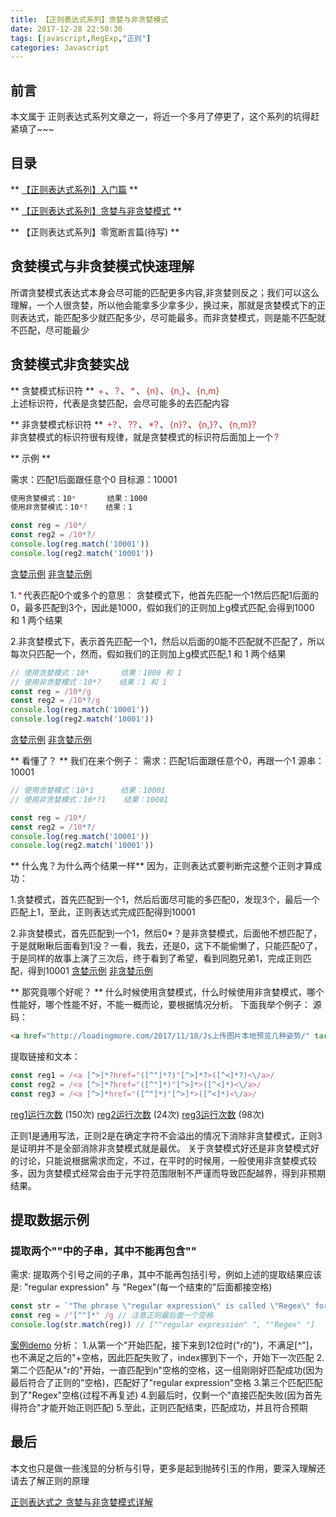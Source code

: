```yaml
---
title: 【正则表达式系列】贪婪与非贪婪模式
date: 2017-12-28 22:50:30
tags: [javascript,RegExp,"正则"]
categories: Javascript
---
```

## 前言
本文属于 正则表达式系列文章之一，将近一个多月了停更了，这个系列的坑得赶紧填了~~~
## 目录
** [【正则表达式系列】入门篇](http://loadingmore.com/2017/11/26/【正则表达式系列】入门篇/) **

** [【正则表达式系列】贪婪与非贪婪模式]() **

** 【正则表达式系列】零宽断言篇(待写) **

## 贪婪模式与非贪婪模式快速理解

所谓贪婪模式表达式本身会尽可能的匹配更多内容,非贪婪则反之；我们可以这么理解，一个人很贪婪，所以他会能拿多少拿多少，换过来，那就是贪婪模式下的正则表达式，能匹配多少就匹配多少，尽可能最多。而非贪婪模式，则是能不匹配就不匹配，尽可能最少

## 贪婪模式非贪婪实战

** 贪婪模式标识符 **
<font style="color:#c33;padding:2px;">+</font>、<font style="color:#c33;padding:2px;">?</font>、<font style="color:#c33;padding:2px;">\*</font>、<font style="color:#c33;padding:2px;">{n}</font>、<font style="color:#c33;padding:2px;">{n,}</font>、<font style="color:#c33;padding:2px;">{n,m}</font>
<br>
上述标识符，代表是贪婪匹配，会尽可能多的去匹配内容

** 非贪婪模式标识符 **
<font style="color:#c33;padding:2px;">+?</font>、<font style="color:#c33;padding:2px;">??</font>、<font style="color:#c33;padding:2px;">\*?</font>、<font style="color:#c33;padding:2px;">{n}?</font>、<font style="color:#c33;padding:2px;">{n,}?</font>、<font style="color:#c33;padding:2px;">{n,m}?</font>
<br>
非贪婪模式的标识符很有规律，就是贪婪模式的标识符后面加上一个<font style="color:#c33;padding:2px;">?</font>

** 示例 **

需求：匹配1后面跟任意个0
目标源：10001
```js
使用贪婪模式：10*       结果：1000
使用非贪婪模式：10*?    结果：1

const reg = /10*/
const reg2 = /10*?/
console.log(reg.match('10001'))
console.log(reg2.match('10001'))
```

[贪婪示例](https://regex101.com/r/XUpYgg/2)
[非贪婪示例](https://regex101.com/r/XUpYgg/3)

1.<font style="color:#c33;padding:2px;">*</font>代表匹配0个或多个的意思：
贪婪模式下，他首先匹配一个1然后匹配1后面的0，最多匹配到3个，因此是1000，假如我们的正则加上g模式匹配,会得到1000 和 1 两个结果

2.非贪婪模式下，表示首先匹配一个1，然后以后面的0能不匹配就不匹配了，所以每次只匹配一个，然而，假如我们的正则加上g模式匹配,1 和 1 两个结果

```js
// 使用贪婪模式：10*       结果：1000 和 1
// 使用非贪婪模式：10*?    结果：1 和 1
const reg = /10*/g
const reg2 = /10*?/g
console.log(reg.match('10001'))
console.log(reg2.match('10001'))
```
[贪婪示例](https://regex101.com/r/XUpYgg/5)
[非贪婪示例](https://regex101.com/r/XUpYgg/4)

** 看懂了？ **
我们在来个例子：
需求：匹配1后面跟任意个0，再跟一个1
源串：10001

```js
// 使用贪婪模式：10*1      结果：10001
// 使用非贪婪模式：10*?1    结果：10001

const reg = /10*/
const reg2 = /10*?/
console.log(reg.match('10001'))
console.log(reg2.match('10001'))
```
** 什么鬼？为什么两个结果一样**
因为，正则表达式要判断完这整个正则才算成功：

1.贪婪模式，首先匹配到一个1，然后后面尽可能的多匹配0，发现3个，最后一个匹配上1，至此，正则表达式完成匹配得到10001

2.非贪婪模式，首先匹配到一个1，然后0*？是非贪婪模式，后面他不想匹配了，于是就瞅瞅后面看到1没？一看，我去，还是0，这下不能偷懒了，只能匹配0了，于是同样的故事上演了三次后，终于看到了希望，看到同胞兄弟1，完成正则匹配，得到10001
[贪婪示例](https://regex101.com/r/XUpYgg/7)
[非贪婪示例](https://regex101.com/r/XUpYgg/6/)

** 那究竟哪个好呢？ **
什么时候使用贪婪模式，什么时候使用非贪婪模式，哪个性能好，哪个性能不好，不能一概而论，要根据情况分析。
下面我举个例子：
源码：
```html
<a href="http://loadingmore.com/2017/11/18/Js上传图片本地预览几种姿势/" target="_blank" >Js上传图片本地预览几种姿势</a>
```
提取链接和文本：

```js
const reg1 = /<a [^>]*?href="([^"]*?)"[^>]*?>([^<]*?)<\/a>/
const reg2 = /<a [^>]*?href="([^"]*)"[^>]*>([^<]*)<\/a>/
const reg3 = /<a [^>]*href="([^"]*)"[^>]*>([^<]*)<\/a>/
```

[reg1运行次数](https://regex101.com/r/XUpYgg/8) (150次)
[reg2运行次数](https://regex101.com/r/XUpYgg/9) (24次)
[reg3运行次数](https://regex101.com/r/XUpYgg/10) (98次)

正则1是通用写法，正则2是在确定字符不会溢出的情况下消除非贪婪模式，正则3是证明并不是全部消除非贪婪模式就是最优。
关于贪婪模式好还是非贪婪模式好的讨论，只能说根据需求而定，不过，在平时的时候用，一般使用非贪婪模式较多，因为贪婪模式经常会由于元字符范围限制不严谨而导致匹配越界，得到非预期结果。

## 提取数据示例

### 提取两个""中的子串，其中不能再包含""
需求: 提取两个引号之间的子串，其中不能再包括引号，例如上述的提取结果应该是: "regular expression" 与 "Regex"(每一个结束的"后面都接空格)
```js
const str = `"The phrase \"regular expression\" is called \"Regex\" for short"`
const reg = /"[^"]*" /g // 注意正则最后面一个空格
console.log(str.match(reg)) // [""regular expression" ", ""Regex" "]
```
[案例demo](https://regex101.com/r/XUpYgg/11)
分析：
1.从第一个"开始匹配，接下来到12位时("r的")，不满足[^"]，也不满足之后的"+空格，因此匹配失败了，index挪到下一个，开始下一次匹配
2.第二个匹配从"r的"开始，一直匹配到n"空格的空格，这一组刚刚好匹配成功(因为最后符合了正则的"空格)，匹配好了"regular expression"空格
3.第三个匹配匹配到了"Regex"空格(过程不再复述)
4.到最后时，仅剩一个"直接匹配失败(因为首先得符合"才能开始正则匹配)
5.至此，正则匹配结束，匹配成功，并且符合预期

## 最后

本文也只是做一些浅显的分析与引导，更多是起到抛砖引玉的作用，要深入理解还请去了解正则的原理

[正则表达式之 贪婪与非贪婪模式详解](http://www.jb51.net/article/31491.htm)
